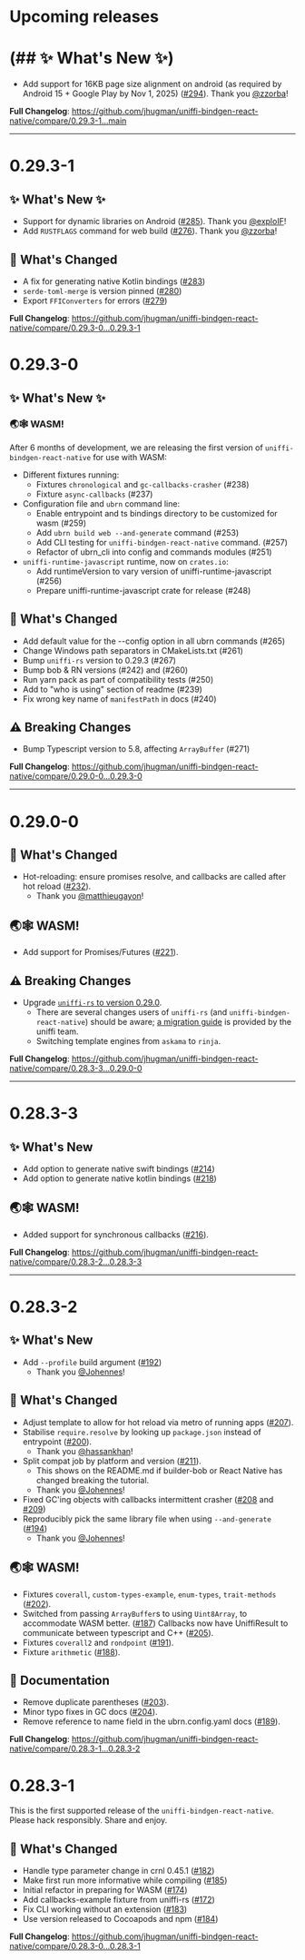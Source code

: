 # Upcoming releases

[//]: # (## ✨ What's New ✨)
[//]: # (## 🦊 What's Changed)
[//]: # (## ⚠️ Breaking Changes)
[//]: # (**Full Changelog**: https://github.com/jhugman/uniffi-bindgen-react-native/compare/{{previous}}...{{current}})

# (## ✨ What's New ✨)

- Add support for 16KB page size alignment on android (as required by Android 15 + Google Play by Nov 1, 2025) ([#294](https://github.com/jhugman/uniffi-bindgen-react-native/pull/294)). Thank you [@zzorba](https://github.com/zzorba)!

**Full Changelog**: https://github.com/jhugman/uniffi-bindgen-react-native/compare/0.29.3-1...main

---

# 0.29.3-1

## ✨ What's New ✨

- Support for dynamic libraries on Android ([#285](https://github.com/jhugman/uniffi-bindgen-react-native/pull/285)). Thank you [@exploIF](https://github.com/exploIF)!
- Add `RUSTFLAGS` command for web build ([#276](https://github.com/jhugman/uniffi-bindgen-react-native/pull/276)). Thank you [@zzorba](https://github.com/zzorba)!

## 🦊 What's Changed

- A fix for generating native Kotlin bindings ([#283](https://github.com/jhugman/uniffi-bindgen-react-native/pull/283))
- `serde-toml-merge` is version pinned ([#280](https://github.com/jhugman/uniffi-bindgen-react-native/pull/280))
- Export `FFIConverters` for errors ([#279](https://github.com/jhugman/uniffi-bindgen-react-native/pull/279))

**Full Changelog**: https://github.com/jhugman/uniffi-bindgen-react-native/compare/0.29.3-0...0.29.3-1

# 0.29.3-0

## ✨ What's New ✨

### 🌏🕸️ WASM!

After 6 months of development, we are releasing the first version of `uniffi-bindgen-react-native` for use with WASM:

- Different fixtures running:
  - Fixtures `chronological` and `gc-callbacks-crasher` (#238)
  - Fixture `async-callbacks` (#237)
- Configuration file and `ubrn` command line:
  - Enable entrypoint and ts bindings directory to be customized for wasm (#259)
  - Add `ubrn build web --and-generate` command (#253)
  - Add CLI testing for `uniffi-bindgen-react-native` command. (#257)
  - Refactor of ubrn_cli into config and commands modules (#251)
- `uniffi-runtime-javascript` runtime, now on `crates.io`:
  - Add runtimeVersion to vary version of uniffi-runtime-javascript (#256)
  - Prepare uniffi-runtime-javascript crate for release (#248)

## 🦊 What's Changed

- Add default value for the --config option in all ubrn commands (#265)
- Change Windows path separators in CMakeLists.txt (#261)
- Bump `uniffi-rs` version to 0.29.3 (#267)
- Bump bob & RN versions (#242) and (#260)
- Run yarn pack as part of compatibility tests (#250)
- Add to "who is using" section of readme (#239)
- Fix wrong key name of `manifestPath` in docs (#240)

## ⚠️ Breaking Changes

- Bump Typescript version to 5.8, affecting `ArrayBuffer` (#271)

**Full Changelog**: https://github.com/jhugman/uniffi-bindgen-react-native/compare/0.29.0-0...0.29.3-0

---

# 0.29.0-0

## 🦊 What's Changed

- Hot-reloading: ensure promises resolve, and callbacks are called after hot reload ([#232](https://github.com/jhugman/uniffi-bindgen-react-native/pull/232)).
  - Thank you [@matthieugayon](https://github.com/matthieugayon)!

## 🌏🕸️ WASM!

- Add support for Promises/Futures ([#221](https://github.com/jhugman/uniffi-bindgen-react-native/pull/221)).

## ⚠️ Breaking Changes

- Upgrade [`uniffi-rs` to version 0.29.0](https://github.com/mozilla/uniffi-rs/blob/main/CHANGELOG.md#v0290-backend-crates-v0290---2025-02-06).
    - There are several changes users of `uniffi-rs` (and `uniffi-bindgen-react-native`) should be aware; [a migration guide](https://mozilla.github.io/uniffi-rs/latest/Upgrading.html) is provided by the uniffi team.
    - Switching template engines from `askama` to `rinja`.

**Full Changelog**: https://github.com/jhugman/uniffi-bindgen-react-native/compare/0.28.3-3...0.29.0-0

---

# 0.28.3-3
## ✨ What's New

* Add option to generate native swift bindings ([#214](https://github.com/jhugman/uniffi-bindgen-react-native/pull/214))
* Add option to generate native kotlin bindings ([#218](https://github.com/jhugman/uniffi-bindgen-react-native/pull/218))

## 🌏🕸️ WASM!

* Added support for synchronous callbacks ([#216](https://github.com/jhugman/uniffi-bindgen-react-native/pull/216)).

**Full Changelog**: https://github.com/jhugman/uniffi-bindgen-react-native/compare/0.28.3-2...0.28.3-3

---

# 0.28.3-2
## ✨ What's New
* Add `--profile` build argument ([#192](https://github.com/jhugman/uniffi-bindgen-react-native/pull/192))
  * Thank you [@Johennes](https://github.com/Johennes)!

## 🦊 What's Changed

* Adjust template to allow for hot reload via metro of running apps ([#207](https://github.com/jhugman/uniffi-bindgen-react-native/pull/207)).
* Stabilise `require.resolve` by looking up `package.json` instead of entrypoint ([#200](https://github.com/jhugman/uniffi-bindgen-react-native/pull/200)).
  * Thank you [@hassankhan](https://github.com/hassankhan)!
* Split compat job by platform and version ([#211](https://github.com/jhugman/uniffi-bindgen-react-native/pull/211)).
  * This shows on the README.md if builder-bob or React Native has changed breaking the tutorial.
  * Thank you [@Johennes](https://github.com/Johennes)!
* Fixed GC'ing objects with callbacks intermittent crasher ([#208](https://github.com/jhugman/uniffi-bindgen-react-native/pull/208) and [#209](https://github.com/jhugman/uniffi-bindgen-react-native/pull/209))
* Reproducibly pick the same library file when using `--and-generate` ([#194](https://github.com/jhugman/uniffi-bindgen-react-native/pull/194))
  * Thank you [@Johennes](https://github.com/Johennes)!

## 🌏🕸️ WASM!
* Fixtures `coverall`, `custom-types-example`, `enum-types`, `trait-methods` ([#202](https://github.com/jhugman/uniffi-bindgen-react-native/pull/202)).
* Switched from passing `ArrayBuffer`s to using `Uint8Array`, to accommodate WASM better. ([#187](https://github.com/jhugman/uniffi-bindgen-react-native/pull/187))
Callbacks now have UniffiResult to communicate between typescript and C++ ([#205](https://github.com/jhugman/uniffi-bindgen-react-native/pull/205)).
* Fixtures `coverall2` and `rondpoint` ([#191](https://github.com/jhugman/uniffi-bindgen-react-native/pull/191)).
* Fixture `arithmetic` ([#188](https://github.com/jhugman/uniffi-bindgen-react-native/pull/188)).

## 📰 Documentation
* Remove duplicate parentheses ([#203](https://github.com/jhugman/uniffi-bindgen-react-native/pull/203)).
* Minor typo fixes in GC docs ([#204](https://github.com/jhugman/uniffi-bindgen-react-native/pull/204)).
* Remove reference to name field in the ubrn.config.yaml docs ([#189](https://github.com/jhugman/uniffi-bindgen-react-native/pull/189)).

**Full Changelog**: https://github.com/jhugman/uniffi-bindgen-react-native/compare/0.28.3-1...0.28.3-2

# 0.28.3-1

This is the first supported release of the `uniffi-bindgen-react-native`. Please hack responsibly. Share and enjoy.

## 🦊 What's Changed
* Handle type parameter change in crnl 0.45.1 ([#182](https://github.com/jhugman/uniffi-bindgen-react-native/pull/182))
* Make first run more informative while compiling ([#185](https://github.com/jhugman/uniffi-bindgen-react-native/pull/185))
* Initial refactor in preparing for WASM ([#174](https://github.com/jhugman/uniffi-bindgen-react-native/pull/174))
* Add callbacks-example fixture from uniffi-rs ([#172](https://github.com/jhugman/uniffi-bindgen-react-native/pull/172))
* Fix CLI working without an extension ([#183](https://github.com/jhugman/uniffi-bindgen-react-native/pull/183))
* Use version released to Cocoapods and npm ([#184](https://github.com/jhugman/uniffi-bindgen-react-native/pull/184))

**Full Changelog**: https://github.com/jhugman/uniffi-bindgen-react-native/compare/0.28.3-0...0.28.3-1


[//]: # (## ✨ What's New)
[//]: # (## 🦊 What's Changed)
[//]: # (## ⚠️ Breaking Changes)
[//]: # (**Full Changelog**: https://github.com/jhugman/uniffi-bindgen-react-native/compare/{{previous}}...{{current}})
